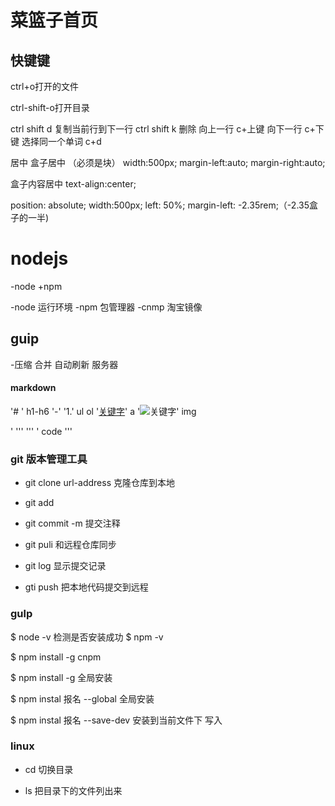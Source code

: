 #  菜篮子首页






##  快键键
ctrl+o打开的文件

ctrl-shift-o打开目录

ctrl shift d 复制当前行到下一行
ctrl shift k 删除
向上一行 c+上键
向下一行 c+下键
选择同一个单词  c+d

居中
盒子居中
（必须是块）
width:500px;
margin-left:auto;
margin-right:auto;

盒子内容居中
text-align:center;


position: absolute;
width:500px;
left: 50%;
margin-left: -2.35rem;（-2.35盒子的一半)

# nodejs
 -node +npm

 -node  运行环境
 -npm   包管理器
 -cnmp   淘宝镜像

##  guip

-压缩 合并 自动刷新 服务器


#### markdown

'# ' h1-h6
'-' '1.' ul ol
'[关键字](跳转链接)'  a
'![关键字](跳转链接)'   img

' '''   ''' ' code
'''


### git 版本管理工具
 - git clone url-address   克隆仓库到本地

 - git add

- git commit -m  提交注释

- git puli  和远程仓库同步

- git log 显示提交记录

- gti push  把本地代码提交到远程

###  gulp

$ node -v 检测是否安装成功
$ npm -v 

$ npm install -g cnpm

$ npm install -g 全局安装

$ npm instal 报名 --global 全局安装

$ npm instal 报名 --save-dev 安装到当前文件下 写入


### linux

- cd  切换目录

- ls  把目录下的文件列出来


